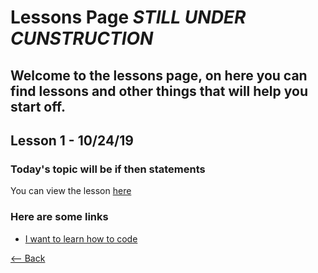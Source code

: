 # Lessons Page _**STILL UNDER CUNSTRUCTION**_
## Welcome to the lessons page, on here you can find lessons and other things that will help you start off.

## Lesson 1 - 10/24/19
### Today's topic will be if then statements
You can view the lesson [here]()


### Here are some links
- [I want to learn how to code](./CODING)

[<-- Back](./)
